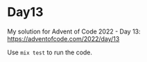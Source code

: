 # Day13

My solution for Advent of Code 2022 - Day 13: https://adventofcode.com/2022/day/13

Use `mix test` to run the code.
